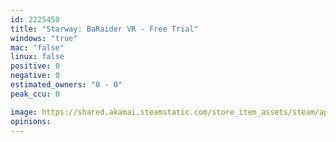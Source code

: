 ```yaml
---
id: 2225450
title: "Starway: BaRaider VR - Free Trial"
windows: "true"
mac: "false"
linux: false
positive: 0
negative: 0
estimated_owners: "0 - 0"
peak_ccu: 0

image: https://shared.akamai.steamstatic.com/store_item_assets/steam/apps/2225450/header.jpg?t=1681378346
opinions:
---
```

